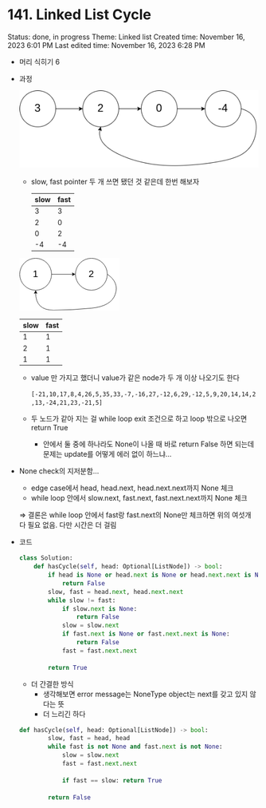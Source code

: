 # 141. Linked List Cycle

Status: done, in progress
Theme: Linked list
Created time: November 16, 2023 6:01 PM
Last edited time: November 16, 2023 6:28 PM

- 머리 식히기 6
- 과정
    
    ![Untitled](Untitled%20133.png)
    
    - slow, fast pointer 두 개 쓰면 됐던 것 같은데 한번 해보자
        
        
        | slow | fast |
        | --- | --- |
        | 3 | 3 |
        | 2 | 0 |
        | 0 | 2 |
        | -4 | -4 |
    
    ![Untitled](Untitled%20134.png)
    
    | slow | fast |
    | --- | --- |
    | 1 | 1 |
    | 2 | 1 |
    | 1 | 1 |
    - value 만 가지고 했더니 value가 같은 node가 두 개 이상 나오기도 한다
        
        `[-21,10,17,8,4,26,5,35,33,-7,-16,27,-12,6,29,-12,5,9,20,14,14,2,13,-24,21,23,-21,5]`
        
    - 두 노드가 같아 지는 걸 while loop exit 조건으로 하고 loop 밖으로 나오면 return True
        - 안에서 둘 중에 하나라도 None이 나올 때 바로 return False 하면 되는데 문제는 update를 어떻게 에러 없이 하느냐…
- None check의 지저분함…
    - edge case에서 head, head.next, head.next.next까지 None 체크
    - while loop 안에서 slow.next, fast.next, fast.next.next까지 None 체크
    
    ⇒ 결론은 while loop 안에서 fast랑 fast.next의 None만 체크하면 위의 여섯개 다 필요 없음. 다만 시간은 더 걸림 
    
- 코드
    
    ```python
    class Solution:
        def hasCycle(self, head: Optional[ListNode]) -> bool:
            if head is None or head.next is None or head.next.next is None:
                return False 
            slow, fast = head.next, head.next.next
            while slow != fast:
                if slow.next is None:
                    return False 
                slow = slow.next
                if fast.next is None or fast.next.next is None:
                    return False
                fast = fast.next.next
    
            return True
    ```
    
    - 더 간결한 방식
        - 생각해보면 error message는 NoneType object는 next를 갖고 있지 않다는 뜻
        - 더 느리긴 하다
    
    ```python
    def hasCycle(self, head: Optional[ListNode]) -> bool:
            slow, fast = head, head
            while fast is not None and fast.next is not None:
                slow = slow.next
                fast = fast.next.next
    
                if fast == slow: return True 
    
            return False
    ```
